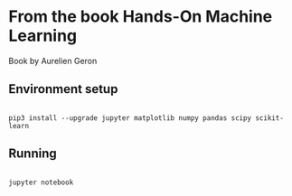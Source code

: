 # From the book Hands-On Machine Learning

Book by Aurelien Geron

## Environment setup

```

pip3 install --upgrade jupyter matplotlib numpy pandas scipy scikit-learn

```

## Running

```

jupyter notebook

```
